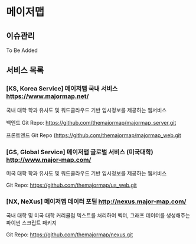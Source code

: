 # 메이저맵

## 이슈관리
To Be Added

## 서비스 목록
### [KS, Korea Service] 메이저맵 국내 서비스 https://www.majormap.net/
국내 대학 학과 유사도 및 워드클라우드 기반 입시정보를 제공하는 웹서비스

백엔드 Git Repo: https://github.com/themajormap/majormap_server.git

프론트엔드 Git Repo (https://github.com/themajormap/majormap_web.git

### [GS, Global Service] 메이저맵 글로벌 서비스 (미국대학) http://www.major-map.com/
미국 대학 학과 유사도 및 워드클라우드 기반 입시정보를 제공하는 웹서비스

Git Repo: https://github.com/themajormap/us_web.git

### [NX, NeXus] 메이저맵 데이터 포털 http://nexus.major-map.com/
국내 대학 및 미국 대학 커리큘럼 텍스트를 처리하여 벡터, 그래프 데이터를 생성해주는 파이썬 스크립트 패키지

Git Repo: https://github.com/themajormap/nexus.git
